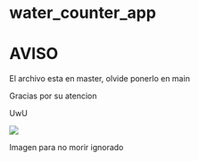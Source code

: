 # water_counter_app

<h1>AVISO</h1>
<p>El archivo esta en master, olvide ponerlo en main</p>
<p>Gracias por su atencion</p>
<p>UwU</p>

<img src="https://media.tenor.com/n5zDcNRbajgAAAAM/seal-wadfilm.gif">
<p><italic>Imagen para no morir ignorado</italic></p>
